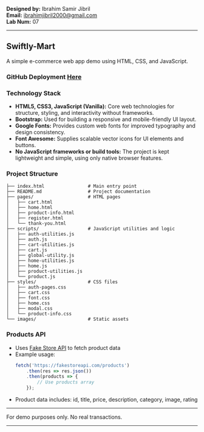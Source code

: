 **Designed by:** Ibrahim Samir Jibril  
**Email:** ibrahimjibril2000@gmail.com  
**Lab Num:** 07

---

## Swiftly-Mart

A simple e-commerce web app demo using HTML, CSS, and JavaScript.

### GitHub Deployment [Here](https://ibrahim-samir-001.github.io/Swiftly-Mart/)
 
### Technology Stack
- **HTML5, CSS3, JavaScript (Vanilla):** Core web technologies for structure, styling, and interactivity without frameworks.
- **Bootstrap:** Used for building a responsive and mobile-friendly UI layout.
- **Google Fonts:** Provides custom web fonts for improved typography and design consistency.
- **Font Awesome:** Supplies scalable vector icons for UI elements and buttons.
- **No JavaScript frameworks or build tools:** The project is kept lightweight and simple, using only native browser features.

### Project Structure
```
├── index.html                # Main entry point
├── README.md                 # Project documentation
├── pages/                    # HTML pages
│   ├── cart.html
│   ├── home.html
│   ├── product-info.html
│   ├── register.html
│   └── thank-you.html
├── scripts/                  # JavaScript utilities and logic
│   ├── auth-utilities.js
│   ├── auth.js
│   ├── cart-utilities.js
│   ├── cart.js
│   ├── global-utility.js
│   ├── home-utilities.js
│   ├── home.js
│   ├── product-utilities.js
│   └── product.js
├── styles/                   # CSS files
│   ├── auth-pages.css
│   ├── cart.css
│   ├── font.css
│   ├── home.css
│   ├── modal.css
│   └── product-info.css
└── images/                   # Static assets
```

### Products API
- Uses [Fake Store API](https://fakestoreapi.com/products) to fetch product data
- Example usage:
	```js
	fetch('https://fakestoreapi.com/products')
		.then(res => res.json())
		.then(products => {
			// Use products array
		});
	```
- Product data includes: id, title, price, description, category, image, rating

---
For demo purposes only. No real transactions.
  
---

